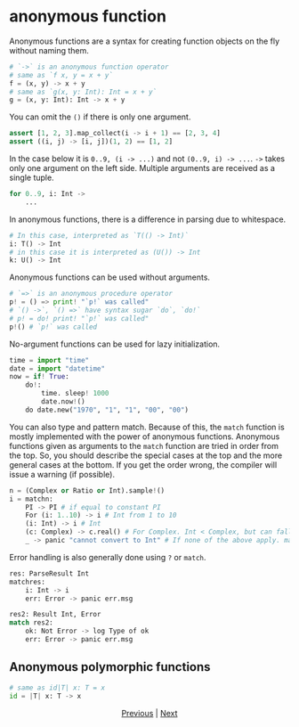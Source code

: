 # anonymous function

Anonymous functions are a syntax for creating function objects on the fly without naming them.

```python
# `->` is an anonymous function operator
# same as `f x, y = x + y`
f = (x, y) -> x + y
# same as `g(x, y: Int): Int = x + y`
g = (x, y: Int): Int -> x + y
```

You can omit the `()` if there is only one argument.

```python
assert [1, 2, 3].map_collect(i -> i + 1) == [2, 3, 4]
assert ((i, j) -> [i, j])(1, 2) == [1, 2]
```

In the case below it is `0..9, (i -> ...)` and not `(0..9, i) -> ...`.
`->` takes only one argument on the left side. Multiple arguments are received as a single tuple.

```python
for 0..9, i: Int ->
    ...
```

In anonymous functions, there is a difference in parsing due to whitespace.

```python
# In this case, interpreted as `T(() -> Int)`
i: T() -> Int
# in this case it is interpreted as (U()) -> Int
k: U() -> Int
```

Anonymous functions can be used without arguments.

```python
# `=>` is an anonymous procedure operator
p! = () => print! "`p!` was called"
# `() ->`, `() =>` have syntax sugar `do`, `do!`
# p! = do! print! "`p!` was called"
p!() # `p!` was called
```

No-argument functions can be used for lazy initialization.

```python
time = import "time"
date = import "datetime"
now = if! True:
    do!:
        time. sleep! 1000
        date.now!()
    do date.new("1970", "1", "1", "00", "00")
```

You can also type and pattern match. Because of this, the `match` function is mostly implemented with the power of anonymous functions.
Anonymous functions given as arguments to the `match` function are tried in order from the top. So, you should describe the special cases at the top and the more general cases at the bottom. If you get the order wrong, the compiler will issue a warning (if possible).

```python
n = (Complex or Ratio or Int).sample!()
i = matchn:
    PI -> PI # if equal to constant PI
    For (i: 1..10) -> i # Int from 1 to 10
    (i: Int) -> i # Int
    (c: Complex) -> c.real() # For Complex. Int < Complex, but can fallback
    _ -> panic "cannot convert to Int" # If none of the above apply. match must cover all patterns
```

Error handling is also generally done using `?` or `match`.

```python
res: ParseResult Int
matchres:
    i: Int -> i
    err: Error -> panic err.msg

res2: Result Int, Error
match res2:
    ok: Not Error -> log Type of ok
    err: Error -> panic err.msg
```

## Anonymous polymorphic functions

```python
# same as id|T| x: T = x
id = |T| x: T -> x
```

<p align='center'>
    <a href='./20_naming_rule.md'>Previous</a> | <a href='./22_subroutine.md'>Next</a>
</p>